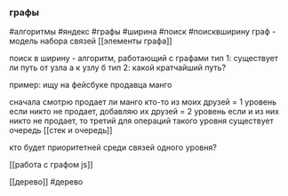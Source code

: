 ### графы
#алгоритмы #яндекс #графы #ширина #поиск #поисквширину
граф - модель набора связей 
[[элементы графа]]

поиск в ширину - алгоритм, работающий с графами
 тип 1: существует ли путь от узла а к узлу б
 тип 2: какой кратчайший путь?

пример: 
ищу на фейсбуке продавца манго

сначала смотрю продает ли манго кто-то из моих друзей = 1 уровень
если никто не продает, добавляю их друзей = 2 уровень 
если и из них никто не продает, то третий
для операций такого уровня существует очередь [[стек и очередь]]


кто будет приоритетней среди связей одного уровня?


[[работа с графом js]]

[[дерево]]
#дерево